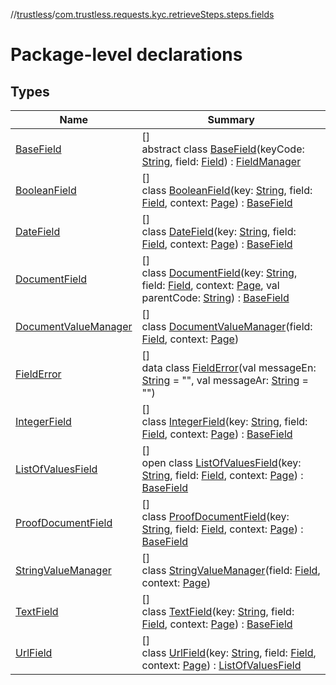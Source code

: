 //[trustless](../../index.md)/[com.trustless.requests.kyc.retrieveSteps.steps.fields](index.md)

# Package-level declarations

## Types

| Name | Summary |
|---|---|
| [BaseField](-base-field/index.md) | []<br>abstract class [BaseField](-base-field/index.md)(keyCode: [String](https://kotlinlang.org/api/latest/jvm/stdlib/kotlin/-string/index.html), field: [Field](../com.trustless.requests.kyc.retrieveSteps/-field/index.md)) : [FieldManager](../com.trustless.requests.kyc.retrieveSteps.steps.wrapper/-field-manager/index.md) |
| [BooleanField](-boolean-field/index.md) | []<br>class [BooleanField](-boolean-field/index.md)(key: [String](https://kotlinlang.org/api/latest/jvm/stdlib/kotlin/-string/index.html), field: [Field](../com.trustless.requests.kyc.retrieveSteps/-field/index.md), context: [Page](../com.trustless.requests.kyc.retrieveSteps.steps/-page/index.md)) : [BaseField](-base-field/index.md) |
| [DateField](-date-field/index.md) | []<br>class [DateField](-date-field/index.md)(key: [String](https://kotlinlang.org/api/latest/jvm/stdlib/kotlin/-string/index.html), field: [Field](../com.trustless.requests.kyc.retrieveSteps/-field/index.md), context: [Page](../com.trustless.requests.kyc.retrieveSteps.steps/-page/index.md)) : [BaseField](-base-field/index.md) |
| [DocumentField](-document-field/index.md) | []<br>class [DocumentField](-document-field/index.md)(key: [String](https://kotlinlang.org/api/latest/jvm/stdlib/kotlin/-string/index.html), field: [Field](../com.trustless.requests.kyc.retrieveSteps/-field/index.md), context: [Page](../com.trustless.requests.kyc.retrieveSteps.steps/-page/index.md), val parentCode: [String](https://kotlinlang.org/api/latest/jvm/stdlib/kotlin/-string/index.html)) : [BaseField](-base-field/index.md) |
| [DocumentValueManager](-document-value-manager/index.md) | []<br>class [DocumentValueManager](-document-value-manager/index.md)(field: [Field](../com.trustless.requests.kyc.retrieveSteps/-field/index.md), context: [Page](../com.trustless.requests.kyc.retrieveSteps.steps/-page/index.md)) |
| [FieldError](-field-error/index.md) | []<br>data class [FieldError](-field-error/index.md)(val messageEn: [String](https://kotlinlang.org/api/latest/jvm/stdlib/kotlin/-string/index.html) = &quot;&quot;, val messageAr: [String](https://kotlinlang.org/api/latest/jvm/stdlib/kotlin/-string/index.html) = &quot;&quot;) |
| [IntegerField](-integer-field/index.md) | []<br>class [IntegerField](-integer-field/index.md)(key: [String](https://kotlinlang.org/api/latest/jvm/stdlib/kotlin/-string/index.html), field: [Field](../com.trustless.requests.kyc.retrieveSteps/-field/index.md), context: [Page](../com.trustless.requests.kyc.retrieveSteps.steps/-page/index.md)) : [BaseField](-base-field/index.md) |
| [ListOfValuesField](-list-of-values-field/index.md) | []<br>open class [ListOfValuesField](-list-of-values-field/index.md)(key: [String](https://kotlinlang.org/api/latest/jvm/stdlib/kotlin/-string/index.html), field: [Field](../com.trustless.requests.kyc.retrieveSteps/-field/index.md), context: [Page](../com.trustless.requests.kyc.retrieveSteps.steps/-page/index.md)) : [BaseField](-base-field/index.md) |
| [ProofDocumentField](-proof-document-field/index.md) | []<br>class [ProofDocumentField](-proof-document-field/index.md)(key: [String](https://kotlinlang.org/api/latest/jvm/stdlib/kotlin/-string/index.html), field: [Field](../com.trustless.requests.kyc.retrieveSteps/-field/index.md), context: [Page](../com.trustless.requests.kyc.retrieveSteps.steps/-page/index.md)) : [BaseField](-base-field/index.md) |
| [StringValueManager](-string-value-manager/index.md) | []<br>class [StringValueManager](-string-value-manager/index.md)(field: [Field](../com.trustless.requests.kyc.retrieveSteps/-field/index.md), context: [Page](../com.trustless.requests.kyc.retrieveSteps.steps/-page/index.md)) |
| [TextField](-text-field/index.md) | []<br>class [TextField](-text-field/index.md)(key: [String](https://kotlinlang.org/api/latest/jvm/stdlib/kotlin/-string/index.html), field: [Field](../com.trustless.requests.kyc.retrieveSteps/-field/index.md), context: [Page](../com.trustless.requests.kyc.retrieveSteps.steps/-page/index.md)) : [BaseField](-base-field/index.md) |
| [UrlField](-url-field/index.md) | []<br>class [UrlField](-url-field/index.md)(key: [String](https://kotlinlang.org/api/latest/jvm/stdlib/kotlin/-string/index.html), field: [Field](../com.trustless.requests.kyc.retrieveSteps/-field/index.md), context: [Page](../com.trustless.requests.kyc.retrieveSteps.steps/-page/index.md)) : [ListOfValuesField](-list-of-values-field/index.md) |

